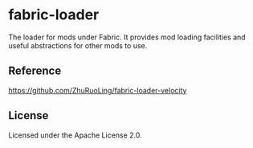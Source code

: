 fabric-loader
===========

The loader for mods under Fabric. It provides mod loading facilities and useful abstractions for other mods to use.

## Reference  
https://github.com/ZhuRuoLing/fabric-loader-velocity

## License

Licensed under the Apache License 2.0.
